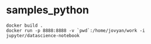 # samples_python

```
docker build .
docker run -p 8888:8888 -v `pwd`:/home/jovyan/work -i jupyter/datascience-notebook
```
